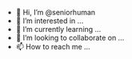 - 👋 Hi, I’m @seniorhuman
- 👀 I’m interested in ...
- 🌱 I’m currently learning ...
- 💞️ I’m looking to collaborate on ...
- 📫 How to reach me ...

<!---
seniorhuman/seniorhuman is a ✨ special ✨ repository because its `README.md` (this file) appears on your GitHub profile.
You can click the Preview link to take a look at your changes.
--->

